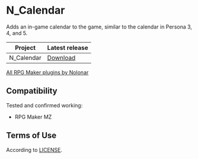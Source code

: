 # N_Calendar
Adds an in-game calendar to the game, similar to the calendar in Persona 3, 4, and 5.

| Project    | Latest release      |
| ---------- | ------------------- |
| N_Calendar | [Download][release] |

[All RPG Maker plugins by Nolonar][hub]

## Compatibility
Tested and confirmed working:
- RPG Maker MZ

## Terms of Use
According to [LICENSE](LICENSE).


  [hub]: https://github.com/Nolonar/RM_Plugins
  [release]: https://github.com/Nolonar/RM_Plugins-Calendar/releases/latest/download/N_Calendar.js
